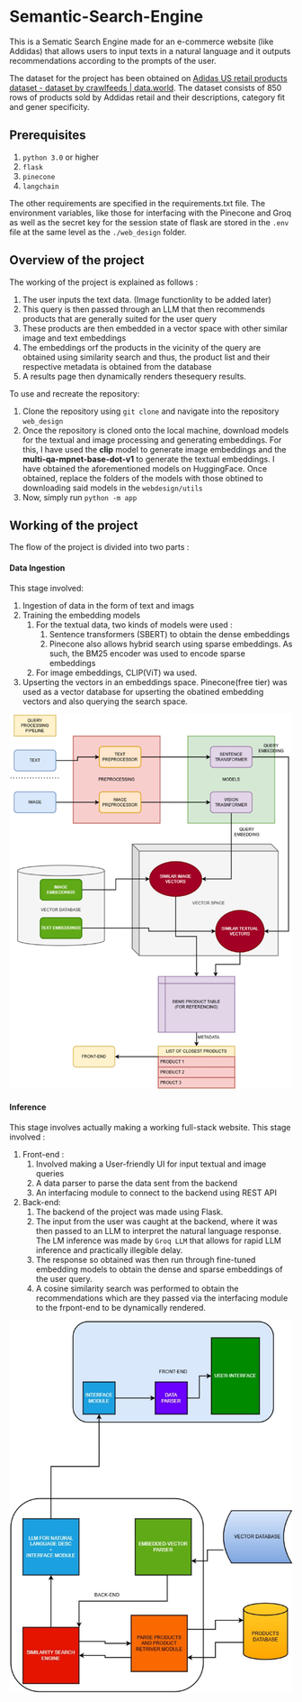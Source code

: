 # Semantic-Search-Engine

This is a Sematic Search Engine made for an e-commerce website (like Addidas) that allows users to input texts in a natural language and it outputs recommendations according to the prompts of the user.

The dataset for the project has been obtained on [Adidas US retail products dataset - dataset by crawlfeeds | data.world](https://data.world/crawlfeeds/adidas-us-retail-products-dataset). The dataset consists of 850 rows of products sold by Addidas retail and their descriptions, category fit and gener specificity. 

## Prerequisites

1. `python 3.0` or higher
2. `flask`
3. `pinecone`
4. `langchain`

The other requirements are specified in the requirements.txt file. The environment variables, like those for interfacing with the Pinecone and Groq as well as the secret key for the session state of flask are stored in the `.env` file at the same level as the `./web_design` folder.

## Overview of the project

The working of the project is explained as follows :

1. The user inputs the text data. (Image functionlity to be added later)
2. This query is then passed through an LLM that then recommends products that are generally suited for the user query
3. These products are then embedded in a vector space with other similar image and text embeddings
4. The embeddings orf the products in the vicinity of the query are obtained using similarity search and thus, the product list and their respective metadata is obtained from the database
5. A results page then dynamically renders thesequery results.

To use and recreate the repository:

1. Clone the repository using `git clone` and navigate into the repository `web_design`
2. Once the repository is cloned onto the local machine, download models for the textual and image processing and generating embeddings. For this, I have used the **clip** model to generate image embeddings and the **multi-qa-mpnet-base-dot-v1** to generate the textual embeddings. I have obtained the aforementioned models on HuggingFace. Once obtained, replace the folders of the models with those obtined to downloading said models in the `webdesign/utils`
3. Now, simply run `python -m app`

## Working of the project

The flow of the project is divided into two parts :

#### Data Ingestion

This stage involved:

1. Ingestion of data in the form of text and imags
2. Training the embedding models
   1. For the textual data, two kinds of models were used :
      1. Sentence transformers (SBERT) to obtain the dense embeddings
      2. Pinecone also allows hybrid search using sparse embeddings. As such, the BM25 encoder was used to encode sparse embeddings
   2. For image embeddings, CLIP(ViT) wa used.
3. Upserting the vectors in an embeddings space. Pinecone(free tier) was used as a vector database for upserting the obatined embedding vectors and also querying the search space.

![1721504162045](image/README/1721504162045.png)

#### Inference

This stage involves actually making a working full-stack website. This stage involved :

1. Front-end :
   1. Involved making a User-friendly UI for input textual and image queries
   2. A data parser to parse the data sent from the backend
   3. An interfacing module to connect to the backend using REST API
2. Back-end:
   1. The backend of the project was made using Flask.
   2. The input from the user was caught at the backend, where it was then passed to an LLM to interpret the natural language response. The LM inference was made by `Groq LLM` that allows for rapid LLM inference and practically illegible delay.
   3. The response so obtained was then run through fine-tuned embedding models to obtain the dense and sparse embeddings of the user query.
   4. A cosine similarity search was performed to obtain the recommendations which are they passed via the interfacing module to the frpont-end to be dynamically rendered.

![1721504184016](image/README/1721504184016.png)
